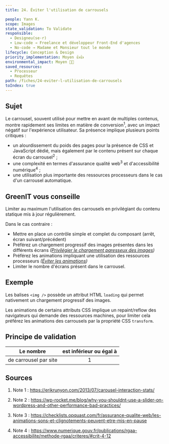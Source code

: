 ```yaml
---
title: 24. Éviter l'utilisation de carrousels

people: Yann K.
scope: Images
state_validation: To Validate
responsible: 
  - Designeu(se·r)
  - Low-code → Freelance et développeur Front-End d'agences
  - No-code → Madame et Monsieur tout le monde
lifecycle: Conception & Design
priority_implementation: Moyen 👍👍
environmental_impact: Moyen 🌱🌱
saved_resources: 
  - Processeur
  - Requêtes
path: /fiches/24-eviter-l-utilisation-de-carrousels
toIndex: true
---
```


## Sujet

Le carrousel, souvent utilisé pour mettre en avant de multiples contenus, montre rapidement ses limites en matière de conversion<sup>1</sup>, avec un impact négatif sur l'expérience utilisateur. Sa présence implique plusieurs points critiques :

- un alourdissement du poids des pages pour la présence de CSS et JavaScript dédié, mais également par le contenu présent sur chaque écran du carrousel<sup>2</sup> ;
- une complexité en termes d'assurance qualité web<sup>3</sup> et d'accessibilité numérique<sup>4</sup> ;
- une utilisation plus importante des ressources processeurs dans le cas d'un carrousel automatique.

## GreenIT vous conseille

Limiter au maximum l'utilisation des carrousels en privilégiant du contenu statique mis à jour régulièrement.

Dans le cas contraire :

- Mettre en place un contrôle simple et complet du composant (arrêt, écran suivant/précédent)
- Préférez un chargement progressif des images présentes dans les différents écrans *([Privilégier le chargement paresseux des images](/fiches/26-privilegier-le-chargement-paresseux-des-images-lazy-loading))*
- Préférez les animations impliquant une utilisation des ressources processeurs *([Éviter les animations](/fiches/29-eviter-les-animations))*
- Limiter le nombre d'écrans présent dans le carrousel.

## Exemple

Les balises `<img />` possède un attribut HTML `loading` qui permet nativement un chargement progressif des images.

Les animations de certains attributs CSS implique un repaint/reflow des navigateurs qui demande des ressources machines, pour limiter cela préférez les animations des carrousels par la propriété CSS `transform`.

## Principe de validation

| Le nombre | est inférieur ou égal à |
| ------------- | :---------------------: |
| de carrousel par site       |            1            |

## Sources

1. Note 1 : <https://erikrunyon.com/2013/07/carousel-interaction-stats/>

2. Note 2 : <https://wp-rocket.me/blog/why-you-shouldnt-use-a-slider-on-wordpress-and-other-performance-bad-practices/>

3. Note 3 : <https://checklists.opquast.com/fr/assurance-qualite-web/les-animations-sons-et-clignotements-peuvent-etre-mis-en-pause>

4. Note 4 : <https://www.numerique.gouv.fr/publications/rgaa-accessibilite/methode-rgaa/criteres/#crit-4-12>
